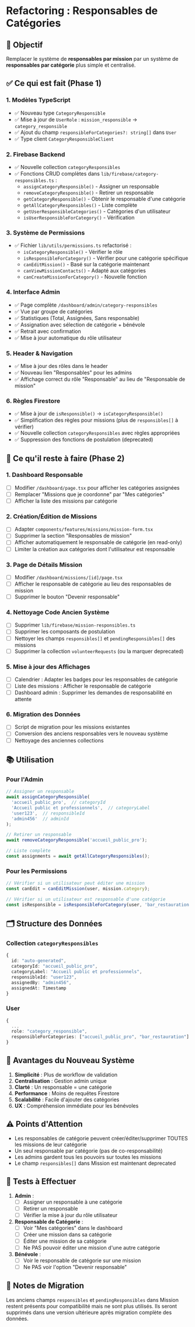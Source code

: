 # Refactoring : Responsables de Catégories

## 🎯 Objectif
Remplacer le système de **responsables par mission** par un système de **responsables par catégorie** plus simple et centralisé.

## ✅ Ce qui est fait (Phase 1)

### 1. Modèles TypeScript
- ✅ Nouveau type `CategoryResponsible`
- ✅ Mise à jour de `UserRole` : `mission_responsible` → `category_responsible`
- ✅ Ajout du champ `responsibleForCategories?: string[]` dans `User`
- ✅ Type client `CategoryResponsibleClient`

### 2. Firebase Backend
- ✅ Nouvelle collection `categoryResponsibles`
- ✅ Fonctions CRUD complètes dans `lib/firebase/category-responsibles.ts` :
  - `assignCategoryResponsible()` - Assigner un responsable
  - `removeCategoryResponsible()` - Retirer un responsable
  - `getCategoryResponsible()` - Obtenir le responsable d'une catégorie
  - `getAllCategoryResponsibles()` - Liste complète
  - `getUserResponsibleCategories()` - Catégories d'un utilisateur
  - `isUserResponsibleForCategory()` - Vérification

### 3. Système de Permissions
- ✅ Fichier `lib/utils/permissions.ts` refactorisé :
  - `isCategoryResponsible()` - Vérifier le rôle
  - `isResponsibleForCategory()` - Vérifier pour une catégorie spécifique
  - `canEditMission()` - Basé sur la catégorie maintenant
  - `canViewMissionContacts()` - Adapté aux catégories
  - `canCreateMissionForCategory()` - Nouvelle fonction

### 4. Interface Admin
- ✅ Page complète `/dashboard/admin/category-responsibles`
- ✅ Vue par groupe de catégories
- ✅ Statistiques (Total, Assignées, Sans responsable)
- ✅ Assignation avec sélection de catégorie + bénévole
- ✅ Retrait avec confirmation
- ✅ Mise à jour automatique du rôle utilisateur

### 5. Header & Navigation
- ✅ Mise à jour des rôles dans le header
- ✅ Nouveau lien "Responsables" pour les admins
- ✅ Affichage correct du rôle "Responsable" au lieu de "Responsable de mission"

### 6. Règles Firestore
- ✅ Mise à jour de `isResponsible()` → `isCategoryResponsible()`
- ✅ Simplification des règles pour missions (plus de `responsibles[]` à vérifier)
- ✅ Nouvelle collection `categoryResponsibles` avec règles appropriées
- ✅ Suppression des fonctions de postulation (deprecated)

## 🔄 Ce qu'il reste à faire (Phase 2)

### 1. Dashboard Responsable
- [ ] Modifier `/dashboard/page.tsx` pour afficher les catégories assignées
- [ ] Remplacer "Missions que je coordonne" par "Mes catégories"
- [ ] Afficher la liste des missions par catégorie

### 2. Création/Édition de Missions
- [ ] Adapter `components/features/missions/mission-form.tsx`
- [ ] Supprimer la section "Responsables de mission"
- [ ] Afficher automatiquement le responsable de catégorie (en read-only)
- [ ] Limiter la création aux catégories dont l'utilisateur est responsable

### 3. Page de Détails Mission
- [ ] Modifier `/dashboard/missions/[id]/page.tsx`
- [ ] Afficher le responsable de catégorie au lieu des responsables de mission
- [ ] Supprimer le bouton "Devenir responsable"

### 4. Nettoyage Code Ancien Système
- [ ] Supprimer `lib/firebase/mission-responsibles.ts`
- [ ] Supprimer les composants de postulation
- [ ] Nettoyer les champs `responsibles[]` et `pendingResponsibles[]` des missions
- [ ] Supprimer la collection `volunteerRequests` (ou la marquer deprecated)

### 5. Mise à jour des Affichages
- [ ] Calendrier : Adapter les badges pour les responsables de catégorie
- [ ] Liste des missions : Afficher le responsable de catégorie
- [ ] Dashboard admin : Supprimer les demandes de responsabilité en attente

### 6. Migration des Données
- [ ] Script de migration pour les missions existantes
- [ ] Conversion des anciens responsables vers le nouveau système
- [ ] Nettoyage des anciennes collections

## 📚 Utilisation

### Pour l'Admin

```typescript
// Assigner un responsable
await assignCategoryResponsible(
  'accueil_public_pro',  // categoryId
  'Accueil public et professionnels',  // categoryLabel
  'user123',  // responsibleId
  'admin456'  // adminId
);

// Retirer un responsable
await removeCategoryResponsible('accueil_public_pro');

// Liste complète
const assignments = await getAllCategoryResponsibles();
```

### Pour les Permissions

```typescript
// Vérifier si un utilisateur peut éditer une mission
const canEdit = canEditMission(user, mission.category);

// Vérifier si un utilisateur est responsable d'une catégorie
const isResponsible = isResponsibleForCategory(user, 'bar_restauration');
```

## 🗂️ Structure des Données

### Collection `categoryResponsibles`
```typescript
{
  id: "auto-generated",
  categoryId: "accueil_public_pro",
  categoryLabel: "Accueil public et professionnels",
  responsibleId: "user123",
  assignedBy: "admin456",
  assignedAt: Timestamp
}
```

### User
```typescript
{
  ...
  role: "category_responsible",
  responsibleForCategories: ["accueil_public_pro", "bar_restauration"]
}
```

## 🚀 Avantages du Nouveau Système

1. **Simplicité** : Plus de workflow de validation
2. **Centralisation** : Gestion admin unique
3. **Clarté** : Un responsable = une catégorie
4. **Performance** : Moins de requêtes Firestore
5. **Scalabilité** : Facile d'ajouter des catégories
6. **UX** : Compréhension immédiate pour les bénévoles

## ⚠️ Points d'Attention

- Les responsables de catégorie peuvent créer/éditer/supprimer TOUTES les missions de leur catégorie
- Un seul responsable par catégorie (pas de co-responsabilité)
- Les admins gardent tous les pouvoirs sur toutes les missions
- Le champ `responsibles[]` dans Mission est maintenant deprecated

## 🧪 Tests à Effectuer

1. **Admin** :
   - [ ] Assigner un responsable à une catégorie
   - [ ] Retirer un responsable
   - [ ] Vérifier la mise à jour du rôle utilisateur

2. **Responsable de Catégorie** :
   - [ ] Voir "Mes catégories" dans le dashboard
   - [ ] Créer une mission dans sa catégorie
   - [ ] Éditer une mission de sa catégorie
   - [ ] Ne PAS pouvoir éditer une mission d'une autre catégorie

3. **Bénévole** :
   - [ ] Voir le responsable de catégorie sur une mission
   - [ ] Ne PAS voir l'option "Devenir responsable"

## 📝 Notes de Migration

Les anciens champs `responsibles` et `pendingResponsibles` dans Mission restent présents pour compatibilité mais ne sont plus utilisés. Ils seront supprimés dans une version ultérieure après migration complète des données.










